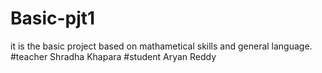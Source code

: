 # Basic-pjt1
it is the basic project based on  mathametical skills and general language.
#teacher
Shradha Khapara
#student
Aryan Reddy

